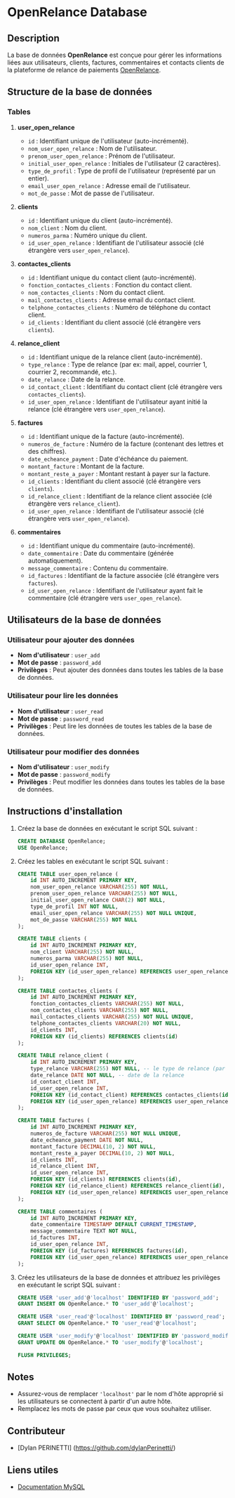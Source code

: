 # OpenRelance Database

## Description

La base de données **OpenRelance** est conçue pour gérer les informations liées aux utilisateurs, clients, factures, commentaires et contacts clients de la plateforme de relance de paiements [OpenRelance](https://github.com/dylanPerinetti/OpenRelance).

## Structure de la base de données

### Tables

1. **user_open_relance**
   - `id` : Identifiant unique de l'utilisateur (auto-incrémenté).
   - `nom_user_open_relance` : Nom de l'utilisateur.
   - `prenom_user_open_relance` : Prénom de l'utilisateur.
   - `initial_user_open_relance` : Initiales de l'utilisateur (2 caractères).
   - `type_de_profil` : Type de profil de l'utilisateur (représenté par un entier).
   - `email_user_open_relance` : Adresse email de l'utilisateur.
   - `mot_de_passe` : Mot de passe de l'utilisateur.

2. **clients**
   - `id` : Identifiant unique du client (auto-incrémenté).
   - `nom_client` : Nom du client.
   - `numeros_parma` : Numéro unique du client.
   - `id_user_open_relance` : Identifiant de l'utilisateur associé (clé étrangère vers `user_open_relance`).

3. **contactes_clients**
   - `id` : Identifiant unique du contact client (auto-incrémenté).
   - `fonction_contactes_clients` : Fonction du contact client.
   - `nom_contactes_clients` : Nom du contact client.
   - `mail_contactes_clients` : Adresse email du contact client.
   - `telphone_contactes_clients` : Numéro de téléphone du contact client.
   - `id_clients` : Identifiant du client associé (clé étrangère vers `clients`).

4. **relance_client**
   - `id` : Identifiant unique de la relance client (auto-incrémenté).
   - `type_relance` : Type de relance (par ex: mail, appel, courrier 1, courrier 2, recommandé, etc.).
   - `date_relance` : Date de la relance.
   - `id_contact_client` : Identifiant du contact client (clé étrangère vers `contactes_clients`).
   - `id_user_open_relance` : Identifiant de l'utilisateur ayant initié la relance (clé étrangère vers `user_open_relance`).

5. **factures**
   - `id` : Identifiant unique de la facture (auto-incrémenté).
   - `numeros_de_facture` : Numéro de la facture (contenant des lettres et des chiffres).
   - `date_echeance_payment` : Date d'échéance du paiement.
   - `montant_facture` : Montant de la facture.
   - `montant_reste_a_payer` : Montant restant à payer sur la facture.
   - `id_clients` : Identifiant du client associé (clé étrangère vers `clients`).
   - `id_relance_client` : Identifiant de la relance client associée (clé étrangère vers `relance_client`).
   - `id_user_open_relance` : Identifiant de l'utilisateur associé (clé étrangère vers `user_open_relance`).

6. **commentaires**
   - `id` : Identifiant unique du commentaire (auto-incrémenté).
   - `date_commentaire` : Date du commentaire (générée automatiquement).
   - `message_commentaire` : Contenu du commentaire.
   - `id_factures` : Identifiant de la facture associée (clé étrangère vers `factures`).
   - `id_user_open_relance` : Identifiant de l'utilisateur ayant fait le commentaire (clé étrangère vers `user_open_relance`).

## Utilisateurs de la base de données

### Utilisateur pour ajouter des données

- **Nom d'utilisateur** : `user_add`
- **Mot de passe** : `password_add`
- **Privilèges** : Peut ajouter des données dans toutes les tables de la base de données.

### Utilisateur pour lire les données

- **Nom d'utilisateur** : `user_read`
- **Mot de passe** : `password_read`
- **Privilèges** : Peut lire les données de toutes les tables de la base de données.

### Utilisateur pour modifier des données

- **Nom d'utilisateur** : `user_modify`
- **Mot de passe** : `password_modify`
- **Privilèges** : Peut modifier les données dans toutes les tables de la base de données.

## Instructions d'installation

1. Créez la base de données en exécutant le script SQL suivant :
    ```sql
    CREATE DATABASE OpenRelance;
    USE OpenRelance;
    ```

2. Créez les tables en exécutant le script SQL suivant :
    ```sql
    CREATE TABLE user_open_relance (
        id INT AUTO_INCREMENT PRIMARY KEY,
        nom_user_open_relance VARCHAR(255) NOT NULL,
        prenom_user_open_relance VARCHAR(255) NOT NULL,
        initial_user_open_relance CHAR(2) NOT NULL,
        type_de_profil INT NOT NULL,
        email_user_open_relance VARCHAR(255) NOT NULL UNIQUE,
        mot_de_passe VARCHAR(255) NOT NULL
    );

    CREATE TABLE clients (
        id INT AUTO_INCREMENT PRIMARY KEY,
        nom_client VARCHAR(255) NOT NULL,
        numeros_parma VARCHAR(255) NOT NULL,
        id_user_open_relance INT,
        FOREIGN KEY (id_user_open_relance) REFERENCES user_open_relance(id)
    );

    CREATE TABLE contactes_clients (
        id INT AUTO_INCREMENT PRIMARY KEY,
        fonction_contactes_clients VARCHAR(255) NOT NULL,
        nom_contactes_clients VARCHAR(255) NOT NULL,
        mail_contactes_clients VARCHAR(255) NOT NULL UNIQUE,
        telphone_contactes_clients VARCHAR(20) NOT NULL,
        id_clients INT,
        FOREIGN KEY (id_clients) REFERENCES clients(id)
    );

    CREATE TABLE relance_client (
        id INT AUTO_INCREMENT PRIMARY KEY,
        type_relance VARCHAR(255) NOT NULL, -- le type de relance (par ex: mail, appel, courrier 1, courrier 2, recommandé ...)
        date_relance DATE NOT NULL, -- date de la relance
        id_contact_client INT,
        id_user_open_relance INT,
        FOREIGN KEY (id_contact_client) REFERENCES contactes_clients(id),
        FOREIGN KEY (id_user_open_relance) REFERENCES user_open_relance(id)
    );

    CREATE TABLE factures (
        id INT AUTO_INCREMENT PRIMARY KEY,
        numeros_de_facture VARCHAR(255) NOT NULL UNIQUE,
        date_echeance_payment DATE NOT NULL,
        montant_facture DECIMAL(10, 2) NOT NULL,
        montant_reste_a_payer DECIMAL(10, 2) NOT NULL,
        id_clients INT,
        id_relance_client INT,
        id_user_open_relance INT,
        FOREIGN KEY (id_clients) REFERENCES clients(id),
        FOREIGN KEY (id_relance_client) REFERENCES relance_client(id),
        FOREIGN KEY (id_user_open_relance) REFERENCES user_open_relance(id)
    );

    CREATE TABLE commentaires (
        id INT AUTO_INCREMENT PRIMARY KEY,
        date_commentaire TIMESTAMP DEFAULT CURRENT_TIMESTAMP,
        message_commentaire TEXT NOT NULL,
        id_factures INT,
        id_user_open_relance INT,
        FOREIGN KEY (id_factures) REFERENCES factures(id),
        FOREIGN KEY (id_user_open_relance) REFERENCES user_open_relance(id)
    );
    ```

3. Créez les utilisateurs de la base de données et attribuez les privilèges en exécutant le script SQL suivant :
    ```sql
    CREATE USER 'user_add'@'localhost' IDENTIFIED BY 'password_add';
    GRANT INSERT ON OpenRelance.* TO 'user_add'@'localhost';

    CREATE USER 'user_read'@'localhost' IDENTIFIED BY 'password_read';
    GRANT SELECT ON OpenRelance.* TO 'user_read'@'localhost';

    CREATE USER 'user_modify'@'localhost' IDENTIFIED BY 'password_modify';
    GRANT UPDATE ON OpenRelance.* TO 'user_modify'@'localhost';

    FLUSH PRIVILEGES;
    ```

## Notes

- Assurez-vous de remplacer `'localhost'` par le nom d'hôte approprié si les utilisateurs se connectent à partir d'un autre hôte.
- Remplacez les mots de passe par ceux que vous souhaitez utiliser.

## Contributeur

- [Dylan PERINETTI] (https://github.com/dylanPerinetti/)

## Liens utiles

- [Documentation MySQL](https://dev.mysql.com/doc/)
